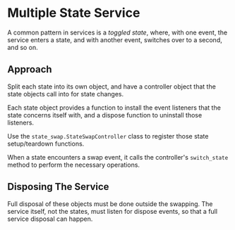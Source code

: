 # Multiple State Service

A common pattern in services is a *toggled state*, where, with one event, the service enters a state, and with another event, switches over to a second, and so on.

## Approach

Split each state into its own object, and have a controller object that the state objects call into for state changes.

Each state object provides a function to install the event listeners that the state concerns itself with, and a dispose function to uninstall those listeners.

Use the `state_swap.StateSwapController` class to register those state setup/teardown functions.

When a state encounters a swap event, it calls the controller's `switch_state` method to perform the necessary operations.

## Disposing The Service

Full disposal of these objects must be done outside the swapping.  The service itself, not the states, must listen for dispose events, so that a full service disposal can happen.
